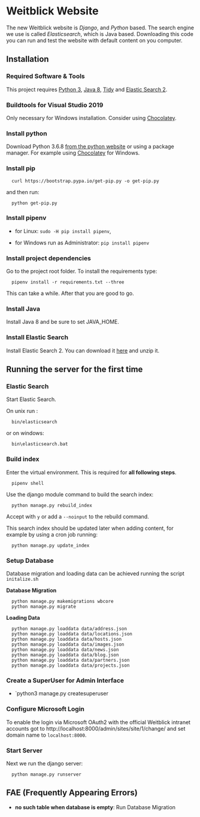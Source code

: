 # Weitblick Website

The new Weitblick website is *Django*, and *Python* based. The search engine we use is called *Elasticsearch*, which is Java based. Downloading this code you can run and test the website with default content on you computer.

## Installation

### Required Software & Tools 
This project requires [Python 3](https://www.python.org/), [Java 8](https://www.oracle.com/technetwork/java/javase/downloads/jdk8-downloads-2133151.html), [Tidy](http://binaries.html-tidy.org/) and [Elastic Search 2](https://www.elastic.co/de/downloads/past-releases/elasticsearch-2-4-2).


### Buildtools for Visual Studio 2019
Only necessary for Windows installation. Consider using [Chocolatey](https://chocolatey.org/packages/visualstudio2019buildtools).


### Install python

Download Python 3.6.8 [from the python website](https://www.python.org/downloads/) or using a package manager. For example using [Chocolatey](https://chocolatey.org/packages/python/3.6.8) for Windows.


### Install pip

      curl https://bootstrap.pypa.io/get-pip.py -o get-pip.py
      
and then run: 

      python get-pip.py

### Install pipenv

- for Linux: `sudo -H pip install pipenv`,

- for Windows run as Administrator: `pip install pipenv`

### Install project dependencies

Go to the project root folder. To install the requirements type: 

      pipenv install -r requirements.txt --three

This can take a while. After that you are good to go.

### Install Java

Install Java 8 and be sure to set JAVA_HOME.


### Install Elastic Search

Install Elastic Search 2. You can download it [here](https://www.elastic.co/de/downloads/past-releases/elasticsearch-2-4-2) and unzip it.

## Running the server for the first time

### Elastic Search
Start Elastic Search. 

On unix run :

      bin/elasticsearch

or on windows:
   
      bin\elasticsearch.bat

### Build index

Enter the virtual environment. This is required for **all following steps**. 

      pipenv shell

Use the django module command to build the search index: 

      python manage.py rebuild_index

Accept with `y` or add a `--noinput` to the rebuild command. 

This search index should be updated later when adding content, for example by using a cron job running: 

      python manage.py update_index


### Setup Database
Database migration and loading data can be achieved running the script `initalize.sh`

**Database Migration**

      python manage.py makemigrations wbcore
      python manage.py migrate

**Loading Data**

      python manage.py loaddata data/address.json
      python manage.py loaddata data/locations.json
      python manage.py loaddata data/hosts.json
      python manage.py loaddata data/images.json
      python manage.py loaddata data/news.json
      python manage.py loaddata data/blog.json
      python manage.py loaddata data/partners.json
      python manage.py loaddata data/projects.json

### Create a SuperUser for Admin Interface

* `python3 manage.py createsuperuser

### Configure Microsoft Login
To enable the login via Microsoft OAuth2 with the official Weitblick intranet accounts got to http://localhost:8000/admin/sites/site/1/change/ and set domain name to `localhost:8000`.

### Start Server

Next we run the django server: 

      python manage.py runserver


## FAE (Frequently Appearing Errors)

* **no such table when database is empty**: Run Database Migration
